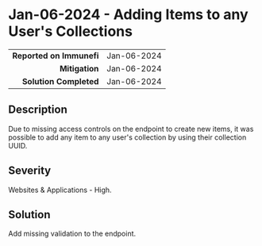 # Jan-06-2024 - Adding Items to any User's Collections

|                          |             |
| -----------------------: | :---------- |
| **Reported on Immunefi** | Jan-06-2024 |
|           **Mitigation** | Jan-06-2024 |
|   **Solution Completed** | Jan-06-2024 |

## Description

Due to missing access controls on the endpoint to create new items, it was possible to add any item to any user's collection by using their collection UUID.

## Severity

Websites & Applications - High.

## Solution

Add missing validation to the endpoint.
